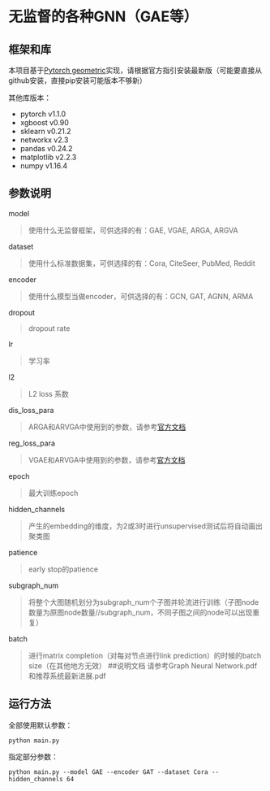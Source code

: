 # 无监督的各种GNN（GAE等）
## 框架和库
本项目基于[Pytorch geometric](https://github.com/rusty1s/pytorch_geometric)实现，请根据官方指引安装最新版（可能要直接从github安装，直接pip安装可能版本不够新）

其他库版本：
- pytorch   v1.1.0
- xgboost   v0.90
- sklearn   v0.21.2
- networkx  v2.3
- pandas    v0.24.2
- matplotlib     v2.2.3
- numpy  v1.16.4
## 参数说明
model
> 使用什么无监督框架，可供选择的有：GAE, VGAE, ARGA, ARGVA

dataset
> 使用什么标准数据集，可供选择的有：Cora, CiteSeer, PubMed, Reddit

encoder
> 使用什么模型当做encoder，可供选择的有：GCN, GAT, AGNN, ARMA

dropout
> dropout rate

lr
> 学习率

l2
> L2 loss 系数

dis_loss_para
> ARGA和ARVGA中使用到的参数，请参考[官方文档](https://pytorch-geometric.readthedocs.io/en/latest/)

reg_loss_para
> VGAE和ARVGA中使用到的参数，请参考[官方文档](https://pytorch-geometric.readthedocs.io/en/latest/)

epoch
> 最大训练epoch

hidden_channels
> 产生的embedding的维度，为2或3时进行unsupervised测试后将自动画出聚类图

patience
> early stop的patience

subgraph_num
> 将整个大图随机划分为subgraph_num个子图并轮流进行训练（子图node数量为原图node数量//subgraph_num，不同子图之间的node可以出现重复）

batch
> 进行matrix completion（对每对节点进行link prediction）的时候的batch size（在其他地方无效）
##说明文档
请参考Graph Neural Network.pdf和推荐系统最新进展.pdf
## 运行方法
全部使用默认参数：
```
python main.py
```
指定部分参数：
```
python main.py --model GAE --encoder GAT --dataset Cora --hidden_channels 64
```
